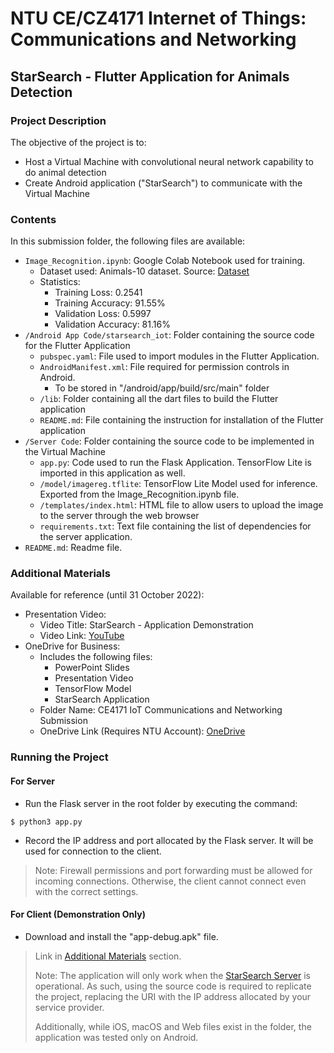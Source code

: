 # NTU CE/CZ4171 Internet of Things: Communications and Networking

## StarSearch - Flutter Application for Animals Detection

### Project Description
The objective of the project is to:
- Host a Virtual Machine with convolutional neural network capability to do animal detection
- Create Android application ("StarSearch") to communicate with the Virtual Machine

### Contents
In this submission folder, the following files are available:
- ``Image_Recognition.ipynb``: Google Colab Notebook used for training.
    - Dataset used: Animals-10 dataset. Source: [Dataset](https://www.kaggle.com/datasets/alessiocorrado99/animals10)
    - Statistics: 
        - Training Loss: 0.2541
        - Training Accuracy: 91.55%
        - Validation Loss: 0.5997
        - Validation Accuracy: 81.16%
- ``/Android App Code/starsearch_iot``: Folder containing the source code for the Flutter Application
    - ``pubspec.yaml``: File used to import modules in the Flutter Application.
    - ``AndroidManifest.xml``: File required for permission controls in Android.
        - To be stored in "/android/app/build/src/main" folder
    - ``/lib``: Folder containing all the dart files to build the Flutter application
    - ``README.md``: File containing the instruction for installation of the Flutter application
- ``/Server Code``: Folder containing the source code to be implemented in the Virtual Machine
    - ``app.py``: Code used to run the Flask Application. TensorFlow Lite is imported in this application as well.
    - ``/model/imagereg.tflite``: TensorFlow Lite Model used for inference. Exported from the Image_Recognition.ipynb file.
    - ``/templates/index.html``: HTML file to allow users to upload the image to the server through the web browser
    - ``requirements.txt``: Text file containing the list of dependencies for the server application.
- ``README.md``: Readme file.

### Additional Materials
Available for reference (until 31 October 2022):
- Presentation Video:
    - Video Title: StarSearch - Application Demonstration
    - Video Link: [YouTube](https://www.youtube.com/watch?v=nJmaZFWRzYg&ab_channel=LohSeng)
- OneDrive for Business:
    - Includes the following files:
        - PowerPoint Slides
        - Presentation Video
        - TensorFlow Model
        - StarSearch Application
    - Folder Name: CE4171 IoT Communications and Networking Submission
    - OneDrive Link (Requires NTU Account): [OneDrive](https://entuedu-my.sharepoint.com/:f:/g/personal/chew0398_e_ntu_edu_sg/Emj_zpfwwIFIsV6FvPUWy74BKpbeoxSAMifYQp7lwmaxlw?e=xPXewR)

### Running the Project
#### For Server
- Run the Flask server in the root folder by executing the command:
```
$ python3 app.py
```
- Record the IP address and port allocated by the Flask server. It will be used for connection to the client.
> Note: Firewall permissions and port forwarding must be allowed for incoming connections. Otherwise, the client cannot connect even with the correct settings.

#### For Client (Demonstration Only)
- Download and install the "app-debug.apk" file.
> Link in [Additional Materials](#additional-materials) section.
> 
> Note: The application will only work when the [StarSearch Server](http://starsearch.lohseng.tech:8080) is operational.
> As such, using the source code is required to replicate the project, replacing the URI with the IP address allocated by your service provider.
>
> Additionally, while iOS, macOS and Web files exist in the folder, the application was tested only on Android.
